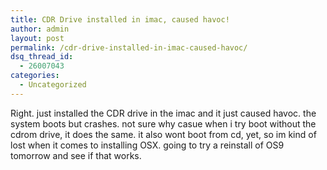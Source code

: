 ```yaml
---
title: CDR Drive installed in imac, caused havoc!
author: admin
layout: post
permalink: /cdr-drive-installed-in-imac-caused-havoc/
dsq_thread_id:
  - 26007043
categories:
  - Uncategorized
---
```

Right. just installed the CDR drive in the imac and it just caused havoc. the system boots but crashes. not sure why casue when i try boot without the cdrom drive, it does the same. it also wont boot from cd, yet, so im kind of lost when it comes to installing OSX. going to try a reinstall of OS9 tomorrow and see if that works.